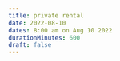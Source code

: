 ```yaml
---
title: private rental
date: 2022-08-10
dates: 8:00 am on Aug 10 2022
durationMinutes: 600
draft: false
---
```


